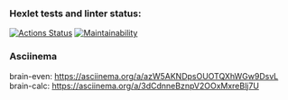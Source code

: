 ### Hexlet tests and linter status:
[![Actions Status](https://github.com/Vertudo/python-project-49/workflows/hexlet-check/badge.svg)](https://github.com/Vertudo/python-project-49/actions) [![Maintainability](https://api.codeclimate.com/v1/badges/a4f2fc553c2b1a422324/maintainability)](https://codeclimate.com/github/Vertudo/python-project-49/maintainability)

### Asciinema

brain-even: https://asciinema.org/a/azW5AKNDpsOUOTQXhWGw9DsvL
brain-calc: https://asciinema.org/a/3dCdnneBznpV2OOxMxreBlj7U